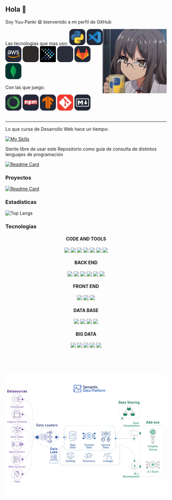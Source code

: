 ## Hola 👋

Soy Yuu-Panki :smile: bienvenido a mi perfil de GitHub

<picture> <img align="right" src="icon/anime.png" width = 200px></picture>
<div> 
Las tecnologias que mas uso:

<img src="icon/python.svg" width="50">
<img src="icon/vscode.svg" width="50">
<img src="icon/aws.svg" width="50">
<img src="icon/apacheairflow.svg" width="50">
<img src="icon/presto.svg" width="50">
<img src="icon/apachehive.svg" width="50">
<img src="icon/gitlab.svg" width="50">
<img src="icon/MongoDB.svg" width="50">

<br>

Con las que juego:

<img src="icon/anaconda.svg" width="50">
<img src="icon/Npm.svg" width="50">
<img src="icon/TensorFlow.svg" width="50">
<img src="icon/Git.svg" width="50">
<img src="icon/Markdown.svg" width="50">
</div>

<br>

<hr>

Lo que curse de Desarrollo Web hace un tiempo:

[![My Skills](https://skillicons.dev/icons?i=js,html,css,bootstrap,angular,nodejs,php,mysql)](https://skillicons.dev)

Siente libre de usar este Repositorio como guía de consulta de distintos lenguajes de programación

[![Readme Card](https://github-readme-stats.vercel.app/api/pin/?username=gianpieryup&repo=Apuntes&theme=dark)](https://github.com/gianpieryup/Apuntes)



### Proyectos

[![Readme Card](https://github-readme-stats.vercel.app/api/pin/?username=gianpieryup&repo=Hospital&theme=dark)](https://github.com/gianpieryup/Hospital)



### Estadísticas

![Top Langs](https://github-readme-stats.vercel.app/api/top-langs/?username=gianpieryup&layout=compact&theme=dark)



### Tecnologías

 <div align="center">
    <h4>CODE AND TOOLS</h4>
    <img src="https://img.shields.io/badge/-vscode-white?style=for-the-badge&logo=visualstudiocode&logoColor=blue">
    <img src="https://img.shields.io/badge/-Slack-white?style=for-the-badge&logo=slack&logoColor=blue">
    <img src="https://img.shields.io/badge/-notepad++-white?style=for-the-badge&logo=notepadplusplus">
    <img src="https://img.shields.io/badge/-DataGrip-black?style=for-the-badge&logo=datagrip">
    <img src="https://img.shields.io/badge/-atom-white?style=for-the-badge&logo=atom&logoColor=green">
    <img src="https://img.shields.io/badge/-Git-white?style=for-the-badge&logo=git">
    <img src="https://img.shields.io/badge/-Teams-white?style=for-the-badge&logo=microsoftteams&logoColor=blueviolet">

</div>


<div align="center">
    <h4>BACK END</h4>
    <img src="https://img.shields.io/badge/-node-white?style=for-the-badge&logo=nodedotjs">
    <img src="https://img.shields.io/badge/-express-black?style=for-the-badge&logo=express">
    <img src="https://img.shields.io/badge/-npm-white?style=for-the-badge&logo=npm">
    <img src="https://img.shields.io/badge/-python-white?style=for-the-badge&logo=python">
    <img src="https://img.shields.io/badge/-spyder-e61919?style=for-the-badge&logo=spyderide">
    <img src="https://img.shields.io/badge/-php-white?style=for-the-badge&logo=php">
</div>




<div align="center">
    <h4>FRONT END</h4>
    <img src="https://img.shields.io/badge/-HTML5-e34f26?style=for-the-badge&logo=html5&logoColor=white">
    <img src="https://img.shields.io/badge/-CSS3-1572b6?style=for-the-badge&logo=css3&logoColor=white">
    <img src="https://img.shields.io/badge/-JavaScript-323330?style=for-the-badge&logo=javascript&logoColor=f7df1e">
</div>



<div align="center">
    <h4>DATA BASE</h4>
    <img src="https://img.shields.io/badge/-Mysql-1572b6?style=for-the-badge&logo=mysql&logoColor=white">
    <img src="https://img.shields.io/badge/-sqlserver-inactive?style=for-the-badge&logo=microsoftsqlserver">
    <img src="https://img.shields.io/badge/-sqlite-323330?style=for-the-badge&logo=sqlite">
    <img src="https://img.shields.io/badge/-mongodb-white?style=for-the-badge&logo=mongodb">
</div>

<div align="center">
    <h4>BIG DATA</h4>
    <img src="https://img.shields.io/badge/-AWS-orange?style=for-the-badge&logo=amazonaws">
    <img src="https://img.shields.io/badge/-Airflow-white?style=for-the-badge&logo=apacheairflow&logoColor=01A11F">
    <img src="https://img.shields.io/badge/-Hive-white?style=for-the-badge&logo=apachehive">
    <img src="https://img.shields.io/badge/-Oracle-white?style=for-the-badge&logo=oracle&logoColor=green">
    <img src="https://img.shields.io/badge/-Databricks-white?style=for-the-badge&logo=databricks">
</div>

<br><br><br>
<div align="center">
    <img src="smtx-data-platform.gif">
</div>
